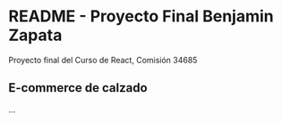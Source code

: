 # README - Proyecto Final Benjamin Zapata

Proyecto final del Curso de React, Comisión 34685

## E-commerce de calzado

...